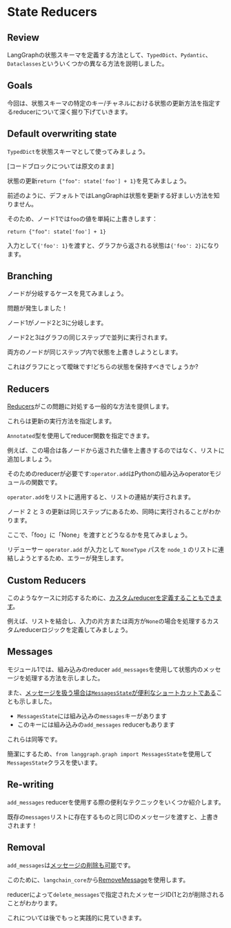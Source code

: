 # State Reducers

## Review

LangGraphの状態スキーマを定義する方法として、`TypedDict`、`Pydantic`、`Dataclasses`といういくつかの異なる方法を説明しました。

## Goals

今回は、状態スキーマの特定のキー/チャネルにおける状態の更新方法を指定するreducerについて深く掘り下げていきます。

## Default overwriting state

`TypedDict`を状態スキーマとして使ってみましょう。

[コードブロックについては原文のまま]

状態の更新`return {"foo": state['foo'] + 1}`を見てみましょう。

前述のように、デフォルトではLangGraphは状態を更新する好ましい方法を知りません。

そのため、ノード1では`foo`の値を単純に上書きします：

```
return {"foo": state['foo'] + 1}
``` 

入力として`{'foo': 1}`を渡すと、グラフから返される状態は`{'foo': 2}`になります。

## Branching

ノードが分岐するケースを見てみましょう。

問題が発生しました！

ノード1がノード2と3に分岐します。

ノード2と3はグラフの同じステップで並列に実行されます。

両方のノードが同じステップ内で状態を上書きしようとします。

これはグラフにとって曖昧です!どちらの状態を保持すべきでしょうか?


## Reducers

[Reducers](https://langchain-ai.github.io/langgraph/concepts/low_level/#reducers)がこの問題に対処する一般的な方法を提供します。

これらは更新の実行方法を指定します。

`Annotated`型を使用してreducer関数を指定できます。

例えば、この場合は各ノードから返された値を上書きするのではなく、リストに追加しましょう。

そのためのreducerが必要です:`operator.add`はPythonの組み込みoperatorモジュールの関数です。

`operator.add`をリストに適用すると、リストの連結が実行されます。

ノード 2 と 3 の更新は同じステップにあるため、同時に実行されることがわかります。

ここで、「foo」に「None」を渡すとどうなるかを見てみましょう。

リデューサー `operator.add` が入力として `NoneType` パスを `node_1` のリストに連結しようとするため、エラーが発生します。

## Custom Reducers 

このようなケースに対応するために、[カスタムreducerを定義することもできます](https://langchain-ai.github.io/langgraph/how-tos/subgraph/#custom-reducer-functions-to-manage-state)。

例えば、リストを結合し、入力の片方または両方が`None`の場合を処理するカスタムreducerロジックを定義してみましょう。

## Messages

モジュール1では、組み込みのreducer `add_messages`を使用して状態内のメッセージを処理する方法を示しました。

また、[メッセージを扱う場合は`MessagesState`が便利なショートカットである](https://langchain-ai.github.io/langgraph/concepts/low_level/#messagesstate)ことも示しました。

* `MessagesState`には組み込みの`messages`キーがあります
* このキーには組み込みの`add_messages` reducerもあります

これらは同等です。

簡潔にするため、`from langgraph.graph import MessagesState`を使用して`MessagesState`クラスを使います。

## Re-writing

`add_messages` reducerを使用する際の便利なテクニックをいくつか紹介します。

既存の`messages`リストに存在するものと同じIDのメッセージを渡すと、上書きされます！

## Removal

`add_messages`は[メッセージの削除も可能](https://langchain-ai.github.io/langgraph/how-tos/memory/delete-messages/)です。

このために、`langchain_core`から[RemoveMessage](https://api.python.langchain.com/en/latest/messages/langchain_core.messages.modifier.RemoveMessage.html)を使用します。

reducerによって`delete_messages`で指定されたメッセージID(1と2)が削除されることがわかります。

これについては後でもっと実践的に見ていきます。

